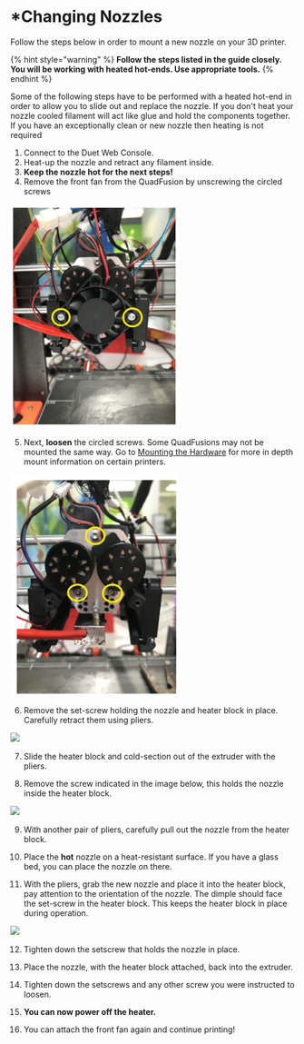 # \*Changing Nozzles

Follow the steps below in order to mount a new nozzle on your 3D printer.

{% hint style="warning" %}
**Follow the steps listed in the guide closely. You will be working with heated hot-ends. Use appropriate tools.**
{% endhint %}

Some of the following steps have to be performed with a heated hot-end in order to allow you to slide out and replace the nozzle. If you don't heat your nozzle cooled filament will act like glue and hold the components together. If you have an exceptionally clean or new nozzle then heating is not required

1. Connect to the Duet Web Console.
2. Heat-up the nozzle and retract any filament inside.
3. **Keep the nozzle hot for the next steps!** 
4. Remove the front fan from the QuadFusion by unscrewing the circled screws

![](../.gitbook/assets/image%20%2821%29.png)

5. Next, **loosen** the circled screws. Some QuadFusions may not be mounted the same way. Go to [Mounting the Hardware]() for more in depth mount information on certain printers.

![](../.gitbook/assets/image%20%2861%29.png)

6. Remove the set-screw holding the nozzle and heater block in place. Carefully retract them using pliers.

  ![](../.gitbook/assets/howtoholdcompound.jpg)

7. Slide the heater block and cold-section out of the extruder with the pliers.

8. Remove the screw indicated in the image below, this holds the nozzle inside the heater block.

 ![](../.gitbook/assets/removenozzlesetscrew.jpg) 

9. With another pair of pliers, carefully pull out the nozzle from the heater block.

10. Place the **hot** nozzle on a heat-resistant surface. If you have a glass bed, you can place the nozzle on there.

11. With the pliers, grab the new nozzle and place it into the heater block, pay attention to the orientation of the nozzle. The dimple should face the set-screw in the heater block. This keeps the heater block in place during operation.

 ![](../.gitbook/assets/nozzle-dimple.jpg) 

12. Tighten down the setscrew that holds the nozzle in place.

13. Place the nozzle, with the heater block attached, back into the extruder.

14. Tighten down the setscrews and any other screw you were instructed to loosen.

15. **You can now power off the heater.**

16. You can attach the front fan again and continue printing!


